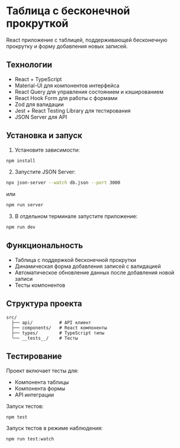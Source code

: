 # Таблица с бесконечной прокруткой

React приложение с таблицей, поддерживающей бесконечную прокрутку и форму добавления новых записей.

## Технологии

- React + TypeScript
- Material-UI для компонентов интерфейса
- React Query для управления состоянием и кэшированием
- React Hook Form для работы с формами
- Zod для валидации
- Jest + React Testing Library для тестирования
- JSON Server для API

## Установка и запуск

1. Установите зависимости:
```bash
npm install
```

2. Запустите JSON Server:
```bash
npx json-server --watch db.json --port 3000
```
или
```bash
npm run server
```

3. В отдельном терминале запустите приложение:
```bash
npm run dev
```


## Функциональность

- Таблица с поддержкой бесконечной прокрутки
- Динамическая форма добавления записей с валидацией
- Автоматическое обновление данных после добавления новой записи
- Тесты компонентов

## Структура проекта

```
src/
  ├── api/          # API клиент
  ├── components/   # React компоненты
  ├── types/        # TypeScript типы
  └── __tests__/    # Тесты
```

## Тестирование

Проект включает тесты для:
- Компонента таблицы
- Компонента формы
- API интеграции

Запуск тестов:
```bash
npm test
```

Запуск тестов в режиме наблюдения:
```bash
npm run test:watch
```

